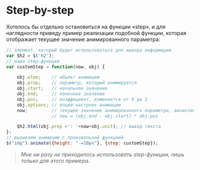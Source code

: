 # Step-by-step

Хотелось бы отдельно остановиться на функции «step», и для наглядности приведу пример реализации подобной функции, которая отображает текущее значение анимированного параметра:

```javascript
// элемент, который будет использоваться для вывода информации
var $h2 = $('h2');
// наша step-функция
var customStep = function(now, obj) {

    obj.elem;    // объект анимации
    obj.prop;    // параметр, который анимируется
    obj.start;   // начальное значение
    obj.end;     // конечное значение
    obj.pos;     // коэффициент, изменяется от 0 до 1
    obj.options; // опции настроек анимации
    now;         // текущее значение анимированного параметра, вычисляется как
                 // now = (obj.end - obj.start) * obj.pos

    $h2.html(obj.prop +': '+now+obj.unit); // вывод текста
};
// вызываем анимацию с произвольной функцией
$("img").animate({height: "-=10px"}, {step: customStep});
```

> _Мне ни разу не приходилось использовать step-функции, лишь только для этого примера._
